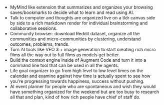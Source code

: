 - MyMind like extension that summarizes and organizes your browsing saves/bookmarks to decide what to learn and read using AI.
- Talk to computer and thoughts are organized live on a tldr canvas side by side to a rich markdown render for individual brainstorming and collaborative sessions.
- Community browser: download Reddit dataset, organize all the communities and micro-communities by clustering, understand outcomes, problems, trends.
- Turn AI tools like VEO 3 + image generation to start creating rich micro films all the way out to full films as models get better.
- Build the context engine inside of Augment Code and turn it into a command line tool that can be used in all the agents.
- Life goal organizer to go from high level to low level times on the calendar and examine against how time is actually spent to see how you're progressing towards happiness, success without pushing.
- AI event planner for people who are spontaneous and wish they would have something organized for the weekend but are too busy to research all that and plan, kind of how rich people have chief of staff do.

